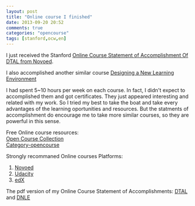 ```yaml
---
layout: post
title: "Online course I finished"
date: 2013-09-20 20:52
comments: true
categories: "opencourse"
tags: [stanford,ocw,en]
---
```

I just received the Stanford [Online Course Statement of Accomplishment Of DTAL from Novoed](https://novoed.com/designthinking/statement/76155).  

I also accomplished another similar course [Designing a New Learning Environment](https://novoed.com/education/statement/76155)  

I had spent 5~10 hours per week on each course. In fact, I didn't expect to accomplished them and got certificates. They just appeared interesting and related with my work. So I tried my best to take the boat and take every advantages of  the learning oportunities and resources. But the statments of accomplishment do encourage me to take more similar courses, so they are powerful in this sense.  

Free Online course resources:  
[Open Course Collection](/blog/2011/11/29/opencourseware-collection/)  
[Category-opencourse](/blog/categories/opencourse/)  

Strongly recommaned Online courses Platforms:  
1. [Novoed](https://novoed.com/)  
2. [Udacity](https://www.udacity.com/)  
3. [edX](https://www.edx.org/) 

The pdf version of my Online Course Statement of Accomplishments:   [DTAL](https://raw.github.com/lukezhg/Freyja/master/Chunlei_Zhang_Design_Thinking_Action_Lab.pdf) and [DNLE](https://raw.github.com/lukezhg/Freyja/master/Chunlei_Zhang_Designing_a_New_Learning_Environment.pdf)  